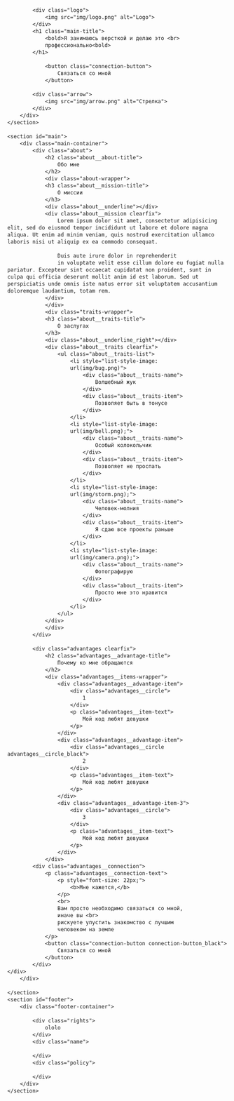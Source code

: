<!DOCTYPE html>
<html lang="ru">
<head>
	<meta charset="UTF-8">
	<title>My Personal Page</title>
	<link rel="stylesheet" href="main.css">
	<!-- <link rel="stylesheet" href="templates.css"> -->
	
</head>


<body>
	<section id="header">
		<div class="header-container">
			
			<div class="logo">
				<img src="img/logo.png" alt="Logo">
			</div>
			<h1 class="main-title">
				<bold>Я занимаюсь версткой и делаю это <br>
				профессионально<bold>
			</h1>
			
				<button class="connection-button">
					Связаться со мной
				</button>
			
			<div class="arrow">
				<img src="img/arrow.png" alt="Стрелка">
			</div>
		</div>
	</section>

	<section id="main">
		<div class="main-container">
			<div class="about">
				<h2 class="about__about-title">
					Обо мне
				</h2>
				<div class="about-wrapper"> 
				<h3 class="about__mission-title">
					О миссии
				</h3>
				<div class="about__underline"></div>
				<div class="about__mission clearfix">
					Lorem ipsum dolor sit amet, consectetur adipisicing elit, sed do eiusmod tempor incididunt ut labore et dolore magna aliqua. Ut enim ad minim veniam, quis nostrud exercitation ullamco laboris nisi ut aliquip ex ea commodo consequat.

                    Duis aute irure dolor in reprehenderit
                    in voluptate velit esse cillum dolore eu fugiat nulla pariatur. Excepteur sint occaecat cupidatat non proident, sunt in culpa qui officia deserunt mollit anim id est laborum. Sed ut perspiciatis unde omnis iste natus error sit voluptatem accusantium doloremque laudantium, totam rem.
				</div>
				</div>
				<div class="traits-wrapper">
				<h3 class="about__traits-title">
					О заслугах
				</h3>
				<div class="about__underline_right"></div>
				<div class="about__traits clearfix">
					<ul class="about__traits-list">
						<li style="list-style-image:
						url(img/bug.png)">
							<div class="about__traits-name">
								Волшебный жук
							</div>
							<div class="about__traits-item">
								Позволяет быть в тонусе
							</div>
						</li>
						<li style="list-style-image:
						url(img/bell.png);">
							<div class="about__traits-name">
								Особый колокольчик
							</div>
							<div class="about__traits-item">
								Позволяет не проспать
							</div>
						</li>
						<li style="list-style-image:
						url(img/storm.png);">
							<div class="about__traits-name">
								Человек-молния
							</div>
							<div class="about__traits-item">
								Я сдаю все проекты раньше
							</div>
						</li>
						<li style="list-style-image:
						url(img/camera.png);">
							<div class="about__traits-name">
								Фотографирую
							</div>
							<div class="about__traits-item">
								Просто мне это нравится
							</div>
						</li>
					</ul>
				</div>
				</div>
			</div>

			<div class="advantages clearfix">
				<h2 class="advantages__advantage-title">
					Почему ко мне обращаются
				</h2>
				<div class="advantages__items-wrapper">
					<div class="advantages__advantage-item">
						<div class="advantages__circle">
							1
						</div>
						<p class="advantages__item-text">
							Мой код любят девушки
						</p>
					</div>
					<div class="advantages__advantage-item">
						<div class="advantages__circle advantages__circle_black">
							2
						</div>
						<p class="advantages__item-text">
							Мой код любят девушки
						</p>
					</div>
					<div class="advantages__advantage-item-3">
						<div class="advantages__circle">
							3
						</div>
						<p class="advantages__item-text">
							Мой код любят девушки
						</p>
					</div>
				</div>
			<div class="advantages__connection">
				<p class="advantages__connection-text">
					<p style="font-size: 22px;">
						<b>Мне кажется,</b>
					</p>
					<br>
					Вам просто необходимо связаться со мной,
					иначе вы <br>
					рискуете упустить знакомство с лучшим
					человеком на земле
				</p>
				<button class="connection-button connection-button_black">
					Связаться со мной
				</button>
			</div>
	</div>
		</div>
	
	</section>
	<section id="footer">
		<div class="footer-container">
			
			<div class="rights">
				ololo
			</div>
			<div class="name">
				
			</div>
			<div class="policy">
				
			</div>
		</div>
	</section>
</body>


</html>
